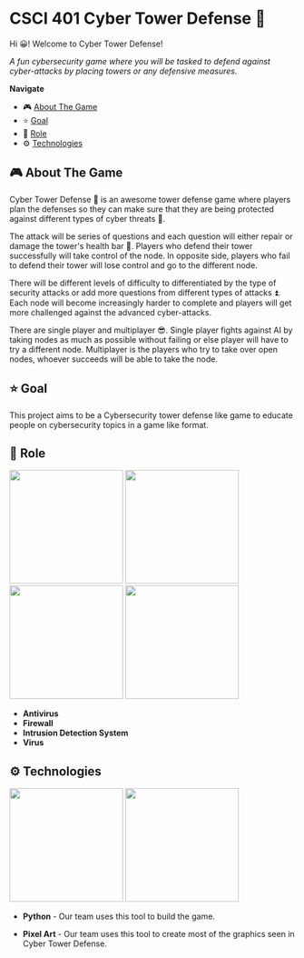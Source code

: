 # CSCI 401 Cyber Tower Defense 🗼

Hi 😀! Welcome to Cyber Tower Defense!

*A fun cybersecurity game where you will be tasked to defend against cyber-attacks by placing towers or any defensive measures.*

**Navigate**
- 🎮 [About The Game](#video_game-about-the-game)
- ⭐ [Goal](#star-goal)
- 🤖 [Role](#robot-role)
- ⚙️ [Technologies](#gear-technologies)

## :video_game: About The Game

Cyber Tower Defense 🗼 is an awesome tower defense game where players plan the defenses so they can make sure that they are being protected against different types of cyber threats 👾.

The attack will be series of questions and each question will either repair or damage the tower's health bar 💜. Players who defend their tower successfully will take control of the node. In opposite side, players who fail to defend their tower will lose control and go to the different node.

There will be different levels of difficulty to differentiated by the type of security attacks or add more questions from different types of attacks ⏫. Each node will become increasingly harder to complete and players will get more challenged against the advanced cyber-attacks.

There are single player and multiplayer 😎. Single player fights against AI by taking nodes as much as possible without failing or else player will have to try a different node. Multiplayer is the players who try to take over open nodes, whoever succeeds will be able to take the node.

## :star: Goal

This project aims to be a Cybersecurity tower defense like game to educate people on cybersecurity topics in a game like format. 

## :robot: Role

<p float="left">
  <img src="https://user-images.githubusercontent.com/97361423/227585316-bf20b3e8-c63e-454c-95e2-9e1320696fb0.gif" width=200> 
<img src="https://user-images.githubusercontent.com/97361423/227586657-89d25953-c5be-4e74-bf93-ee13346312dd.gif" width=200> 
<img src="https://user-images.githubusercontent.com/97361423/227587192-4fc9f4cb-b921-4244-9e29-b2e0f152adee.gif" width=200> 
<img src="https://user-images.githubusercontent.com/97361423/228308954-1b6a5866-eecc-48a1-916b-5e9de7acae38.gif" width=200>

- **Antivirus** 
- **Firewall**
- **Intrusion Detection System**
- **Virus**

## :gear: Technologies

<p float="left">
  <img src="https://user-images.githubusercontent.com/97361423/227592210-32bc8cec-c506-4d83-a656-315849cbc360.png" width=200>
 <img src="https://user-images.githubusercontent.com/97361423/227593667-68c58c5b-45c0-4208-86ce-bcea7c793fc8.png" width=200>

- **Python** - Our team uses this tool to build the game. 

- **Pixel Art** - Our team uses this tool to create most of the graphics seen in Cyber Tower Defense.
